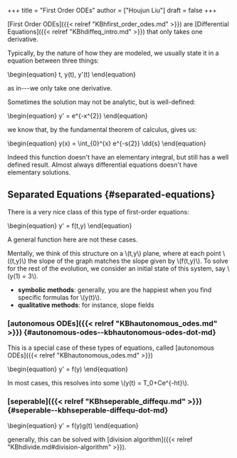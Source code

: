 +++
title = "First Order ODEs"
author = ["Houjun Liu"]
draft = false
+++

[First Order ODEs]({{< relref "KBhfirst_order_odes.md" >}}) are [Differential Equations]({{< relref "KBhdiffeq_intro.md" >}}) that only takes one derivative.

Typically, by the nature of how they are modeled, we usually state it in a equation between three things:

\begin{equation}
t, y(t), y'(t)
\end{equation}

as in---we only take one derivative.

Sometimes the solution may not be analytic, but is well-defined:

\begin{equation}
y' = e^{-x^{2}}
\end{equation}

we know that, by the fundamental theorem of calculus, gives us:

\begin{equation}
y(x) = \int\_{0}^{x} e^{-s{2}} \dd{s}
\end{equation}

Indeed this function doesn't have an elementary integral, but still has a well defined result. Almost always differential equations doesn't have elementary solutions.


## Separated Equations {#separated-equations}

There is a very nice class of this type of first-order equations:

\begin{equation}
y' = f(t,y)
\end{equation}

A general function here are not these cases.

Mentally, we think of this structure on a \\(t,y\\) plane, where at each point \\((t,y)\\) the slope of the graph matches the slope given by \\(f(t,y)\\). To solve for the rest of the evolution, we consider an initial state of this system, say \\(y(1) = 3\\).

-   **symbolic methods**: generally, you are the happiest when you find specific formulas for \\(y(t)\\).
-   **qualitative methods**: for instance, slope fields


### [autonomous ODEs]({{< relref "KBhautonomous_odes.md" >}}) {#autonomous-odes--kbhautonomous-odes-dot-md}

This is a special case of these types of equations, called [autonomous ODEs]({{< relref "KBhautonomous_odes.md" >}})

\begin{equation}
y' = f(y)
\end{equation}

In most cases, this resolves into some \\(y(t) = T\_0+Ce^{-ht}\\).


### [seperable]({{< relref "KBhseperable_diffequ.md" >}}) {#seperable--kbhseperable-diffequ-dot-md}

\begin{equation}
y' = f(y)g(t)
\end{equation}

generally, this can be solved with [division algorithm]({{< relref "KBhdivide.md#division-algorithm" >}}).
